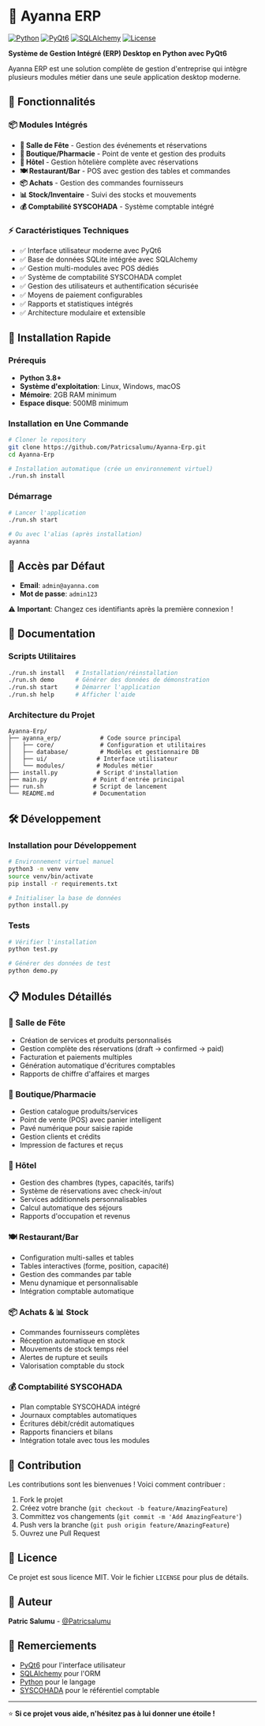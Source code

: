 # 🏢 Ayanna ERP

[![Python](https://img.shields.io/badge/Python-3.8+-blue.svg)](https://python.org)
[![PyQt6](https://img.shields.io/badge/PyQt6-6.5+-green.svg)](https://pypi.org/project/PyQt6/)
[![SQLAlchemy](https://img.shields.io/badge/SQLAlchemy-2.0+-orange.svg)](https://sqlalchemy.org)
[![License](https://img.shields.io/badge/License-MIT-yellow.svg)](LICENSE)

**Système de Gestion Intégré (ERP) Desktop en Python avec PyQt6**

Ayanna ERP est une solution complète de gestion d'entreprise qui intègre plusieurs modules métier dans une seule application desktop moderne.

## 🌟 Fonctionnalités

### 📦 Modules Intégrés
- **🎪 Salle de Fête** - Gestion des événements et réservations
- **🛒 Boutique/Pharmacie** - Point de vente et gestion des produits
- **🏨 Hôtel** - Gestion hôtelière complète avec réservations
- **🍽️ Restaurant/Bar** - POS avec gestion des tables et commandes
- **📦 Achats** - Gestion des commandes fournisseurs
- **📊 Stock/Inventaire** - Suivi des stocks et mouvements
- **💰 Comptabilité SYSCOHADA** - Système comptable intégré

### ⚡ Caractéristiques Techniques
- ✅ Interface utilisateur moderne avec PyQt6
- ✅ Base de données SQLite intégrée avec SQLAlchemy
- ✅ Gestion multi-modules avec POS dédiés
- ✅ Système de comptabilité SYSCOHADA complet
- ✅ Gestion des utilisateurs et authentification sécurisée
- ✅ Moyens de paiement configurables
- ✅ Rapports et statistiques intégrés
- ✅ Architecture modulaire et extensible

## 🚀 Installation Rapide

### Prérequis
- **Python 3.8+** 
- **Système d'exploitation**: Linux, Windows, macOS
- **Mémoire**: 2GB RAM minimum
- **Espace disque**: 500MB minimum

### Installation en Une Commande

```bash
# Cloner le repository
git clone https://github.com/Patricsalumu/Ayanna-Erp.git
cd Ayanna-Erp

# Installation automatique (crée un environnement virtuel)
./run.sh install
```

### Démarrage

```bash
# Lancer l'application
./run.sh start

# Ou avec l'alias (après installation)
ayanna
```

## 🔑 Accès par Défaut

- **Email**: `admin@ayanna.com`
- **Mot de passe**: `admin123`

⚠️ **Important**: Changez ces identifiants après la première connexion !

## 📖 Documentation

### Scripts Utilitaires

```bash
./run.sh install   # Installation/réinstallation
./run.sh demo      # Générer des données de démonstration
./run.sh start     # Démarrer l'application
./run.sh help      # Afficher l'aide
```

### Architecture du Projet

```
Ayanna-Erp/
├── ayanna_erp/           # Code source principal
│   ├── core/             # Configuration et utilitaires
│   ├── database/         # Modèles et gestionnaire DB
│   ├── ui/              # Interface utilisateur
│   └── modules/         # Modules métier
├── install.py           # Script d'installation
├── main.py             # Point d'entrée principal
├── run.sh              # Script de lancement
└── README.md           # Documentation
```

## 🛠️ Développement

### Installation pour Développement

```bash
# Environnement virtuel manuel
python3 -m venv venv
source venv/bin/activate
pip install -r requirements.txt

# Initialiser la base de données
python install.py
```

### Tests

```bash
# Vérifier l'installation
python test.py

# Générer des données de test
python demo.py
```

## 📋 Modules Détaillés

### 🎪 Salle de Fête
- Création de services et produits personnalisés
- Gestion complète des réservations (draft → confirmed → paid)
- Facturation et paiements multiples
- Génération automatique d'écritures comptables
- Rapports de chiffre d'affaires et marges

### 🛒 Boutique/Pharmacie
- Gestion catalogue produits/services
- Point de vente (POS) avec panier intelligent
- Pavé numérique pour saisie rapide
- Gestion clients et crédits
- Impression de factures et reçus

### 🏨 Hôtel
- Gestion des chambres (types, capacités, tarifs)
- Système de réservations avec check-in/out
- Services additionnels personnalisables
- Calcul automatique des séjours
- Rapports d'occupation et revenus

### 🍽️ Restaurant/Bar
- Configuration multi-salles et tables
- Tables interactives (forme, position, capacité)
- Gestion des commandes par table
- Menu dynamique et personnalisable
- Intégration comptable automatique

### 📦 Achats & 📊 Stock
- Commandes fournisseurs complètes
- Réception automatique en stock
- Mouvements de stock temps réel
- Alertes de rupture et seuils
- Valorisation comptable du stock

### 💰 Comptabilité SYSCOHADA
- Plan comptable SYSCOHADA intégré
- Journaux comptables automatiques
- Écritures débit/crédit automatiques
- Rapports financiers et bilans
- Intégration totale avec tous les modules

## 🤝 Contribution

Les contributions sont les bienvenues ! Voici comment contribuer :

1. Fork le projet
2. Créez votre branche (`git checkout -b feature/AmazingFeature`)
3. Committez vos changements (`git commit -m 'Add AmazingFeature'`)
4. Push vers la branche (`git push origin feature/AmazingFeature`)
5. Ouvrez une Pull Request

## 📄 Licence

Ce projet est sous licence MIT. Voir le fichier `LICENSE` pour plus de détails.

## 👤 Auteur

**Patric Salumu** - [@Patricsalumu](https://github.com/Patricsalumu)

## 🙏 Remerciements

- [PyQt6](https://www.riverbankcomputing.com/software/pyqt/) pour l'interface utilisateur
- [SQLAlchemy](https://sqlalchemy.org/) pour l'ORM
- [Python](https://python.org) pour le langage
- [SYSCOHADA](https://syscohada.org) pour le référentiel comptable

---

⭐ **Si ce projet vous aide, n'hésitez pas à lui donner une étoile !**
